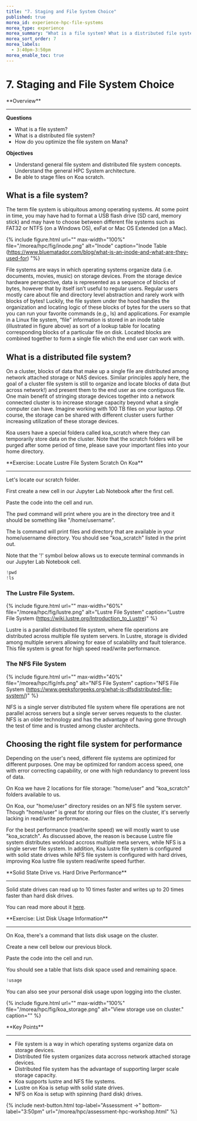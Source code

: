 ```yaml
---
title: "7. Staging and File System Choice"
published: true
morea_id: experience-hpc-file-systems
morea_type: experience
morea_summary: "What is a file system? What is a distributed file system? How do you optimize the file system on Mana?"
morea_sort_order: 7
morea_labels:
  - 3:40pm-3:50pm
morea_enable_toc: true
---
```


# 7. Staging and File System Choice

<div class="alert alert-success mt-3" role="alert" markdown="1">
<i class="fa-solid fa-globe fa-xl"></i> **Overview**
<hr/>

**Questions**
  * What is a file system?
  * What is a distributed file system?
  * How do you optimize the file system on Mana?

**Objectives**
  * Understand general file system and distributed file system concepts. Understand the general HPC System architecture.
  * Be able to stage files on Koa scratch.
</div>


## What is a file system?

The term file system is ubiquitous among operating systems. At some point in time, you may have had to format a USB flash drive (SD card, memory stick) and may have to choose between different file systems such as FAT32 or NTFS (on a Windows OS), exFat or Mac OS Extended (on a Mac).

{% include figure.html url="" max-width="100%" file="/morea/hpc/fig/inode.png" alt="Inode" caption="Inode Table (https://www.bluematador.com/blog/what-is-an-inode-and-what-are-they-used-for) "%}

File systems are ways in which operating systems organize data (i.e. documents, movies, music) on storage devices. From the storage device hardware perspective, data is represented as a sequence of blocks of bytes, however that by itself isn’t useful to regular users. Regular users mostly care about file and directory level abstraction and rarely work with blocks of bytes! Luckily, the file system under the hood handles the organization and locating logic of these blocks of bytes for the users so that you can run your favorite commands (e.g., ls) and applications. For example in a Linux file system, “file” information is stored in an inode table (illustrated in figure above) as sort of a lookup table for locating corresponding blocks of a particular file on disk. Located blocks are combined together to form a single file which the end user can work with.

## What is a distributed file system?

On a cluster, blocks of data that make up a single file are distributed among network attached storage or NAS devices. Similar principles apply here, the goal of a cluster file system is still to organize and locate blocks of data (but across network!) and present them to the end user as one contiguous file. One main benefit of stringing storage devices together into a network connected cluster is to increase storage capacity beyond what a single computer can have. Imagine working with 100 TB files on your laptop. Of course, the storage can be shared with different cluster users further increasing utilization of these storage devices.

Koa users have a special foldera called koa_scratch where they can temporarily store data on the cluster. Note that the scratch folders will be purged after some period of time, please save your important files into your home directory.

<div class="alert alert-secondary" role="alert" markdown="1">
<i class="fa-solid fa-user-pen fa-xl"></i>  **Exercise: Locate Lustre File System Scratch On Koa**
<hr/>

Let's locate our scratch folder.

First create a new cell in our Jupyter Lab Notebook after the first cell.

Paste the code into the cell and run. 

The pwd command will print where you are in the directory tree and it should be something like "/home/username".

The ls command will print files and directory that are available in your home/username directory. You should see "koa_scratch" listed in the print out.

Note that the '!' symbol below allows us to execute terminal commands in our Jupyter Lab Notebook cell.

```python
!pwd
!ls
```
</div>

### The Lustre File System.

{% include figure.html url="" max-width="60%" file="/morea/hpc/fig/lustre.png" alt="Lustre File System" caption="Lustre File System (https://wiki.lustre.org/Introduction_to_Lustre)" %}

Lustre is a parallel distributed file system, where file operations are distributed across multiple file system servers. In Lustre, storage is divided among multiple servers allowing for ease of scalability and fault tolerance. This file system is great for high speed read/write performance.

### The NFS File System

{% include figure.html url="" max-width="40%" file="/morea/hpc/fig/nfs.png" alt="NFS File System" caption="NFS File System (https://www.geeksforgeeks.org/what-is-dfsdistributed-file-system/)" %}

NFS is a single server distributed file system where file operations are not parallel across servers but a single server serves requests to the cluster. NFS is an older technology and has the advantage of having gone through the test of time and is trusted among cluster architects.

## Choosing the right file system for performance

Depending on the user's need, different file systems are optimized for different purposes. One may be optimized for random access speed, one with error correcting capability, or one with high redundancy to prevent loss of data. 

On Koa we have 2 locations for file storage: "home/user" and "koa_scratch" folders available to us.

On Koa, our "home/user" directory resides on an NFS file system server. Though "home/user" is great for storing our files on the cluster, it's serverly lacking in read/write performance. 

For the best performance (read/write speed) we will mostly want to use "koa_scratch". As discussed above, the reason is because Lustre file system distributes workload accross multiple meta servers, while NFS is a single server file system. In addition, Koa lustre file system is configured with solid state drives while NFS file system is configured with hard drives, improving Koa lustre file system read/write speed further.

<div class="alert alert-info" role="alert" markdown="1">
<i class="fa-solid fa-circle-info fa-xl"></i> **Solid State Drive vs. Hard Drive Performance**
<hr/>

Solid state drives can read up to 10 times faster and writes up to 20 times faster than hard disk drives.

You can read more about it [here](https://www.avg.com/en/signal/ssd-hdd-which-is-best#:~:text=A%20solid%20state%20drive%20reads,PCIe%203.0%20to%204.0%20connectors).
</div>

<div class="alert alert-secondary" role="alert" markdown="1">
<i class="fa-solid fa-user-pen fa-xl"></i>  **Exercise: List Disk Usage Information**
<hr/>

On Koa, there's a command that lists disk usage on the cluster.

Create a new cell below our previous block.

Paste the code into the cell and run.

You should see a table that lists disk space used and remaining space.

```python
!usage
```
You can also see your personal disk usage upon logging into the cluster. 

{% include figure.html url="" max-width="100%" file="/morea/hpc/fig/koa_storage.png" alt="View storage use on cluster." caption="" %}
</div>

<div class="alert alert-success" role="alert" markdown="1">
<i class="fa-solid fa-globe fa-xl"></i> **Key Points**
<hr/>

* File system is a way in which operating systems organize data on storage devices.
* Distributed file system organizes data accross network attached storage devices.
* Distributed file system has the advantage of supporting larger scale storage capacity.
* Koa supports lustre and NFS file systems.
* Lustre on Koa is setup with solid state drives.
* NFS on Koa is setup with spinning (hard disk) drives.
</div>

{% include next-button.html 
           top-label="Assessment ->" 
           bottom-label="3:50pm" 
           url="/morea/hpc/assessment-hpc-workshop.html" %}
